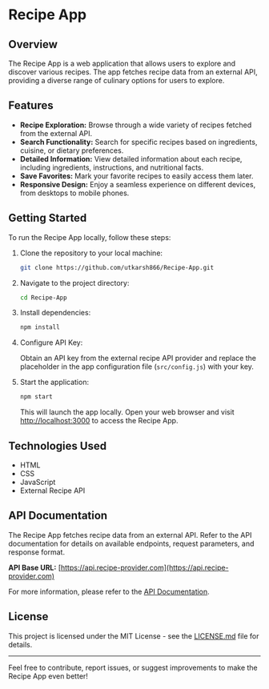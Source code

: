 # Recipe App

## Overview

The Recipe App is a web application that allows users to explore and discover various recipes. The app fetches recipe data from an external API, providing a diverse range of culinary options for users to explore.

## Features

- **Recipe Exploration:** Browse through a wide variety of recipes fetched from the external API.
- **Search Functionality:** Search for specific recipes based on ingredients, cuisine, or dietary preferences.
- **Detailed Information:** View detailed information about each recipe, including ingredients, instructions, and nutritional facts.
- **Save Favorites:** Mark your favorite recipes to easily access them later.
- **Responsive Design:** Enjoy a seamless experience on different devices, from desktops to mobile phones.

## Getting Started

To run the Recipe App locally, follow these steps:

1. Clone the repository to your local machine:

   ```bash
   git clone https://github.com/utkarsh866/Recipe-App.git
   ```

2. Navigate to the project directory:

   ```bash
   cd Recipe-App
   ```

3. Install dependencies:

   ```bash
   npm install
   ```

4. Configure API Key:

   Obtain an API key from the external recipe API provider and replace the placeholder in the app configuration file (`src/config.js`) with your key.

5. Start the application:

   ```bash
   npm start
   ```

   This will launch the app locally. Open your web browser and visit [http://localhost:3000](http://localhost:3000) to access the Recipe App.

## Technologies Used

- HTML 
- CSS
- JavaScript
- External Recipe API

## API Documentation

The Recipe App fetches recipe data from an external API. Refer to the API documentation for details on available endpoints, request parameters, and response format.

**API Base URL:** [https://api.recipe-provider.com](https://api.recipe-provider.com)

For more information, please refer to the [API Documentation](docs/API.md).


## License

This project is licensed under the MIT License - see the [LICENSE.md](LICENSE.md) file for details.

---

Feel free to contribute, report issues, or suggest improvements to make the Recipe App even better!
